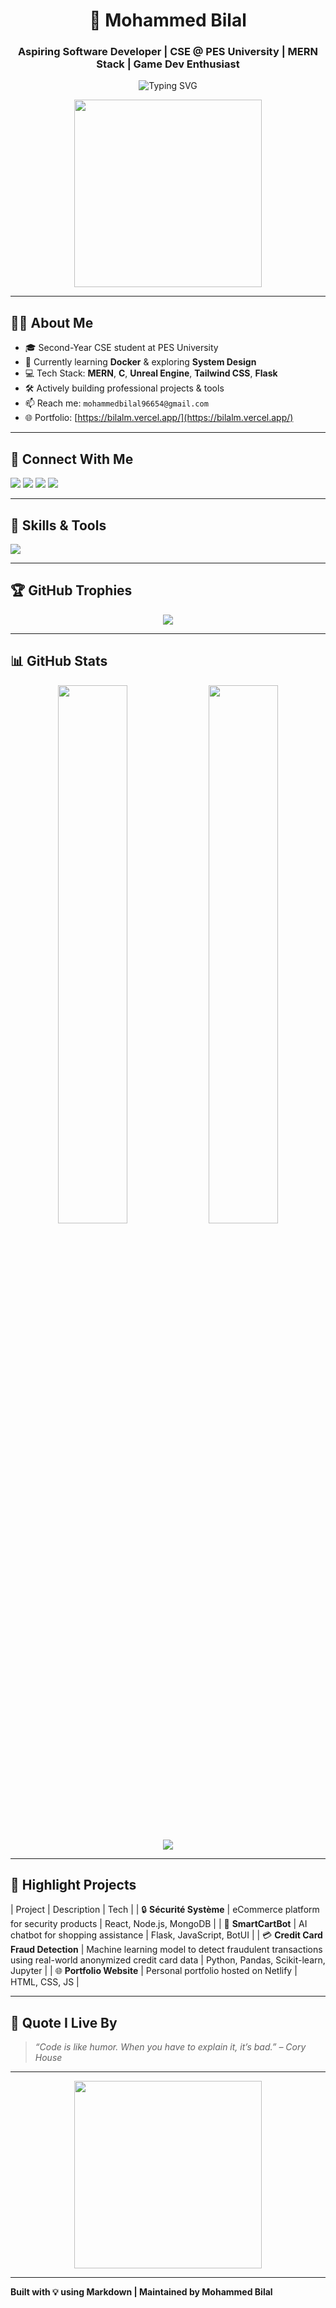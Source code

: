 <h1 align="center">🚀 Mohammed Bilal</h1>
<h3 align="center">Aspiring Software Developer | CSE @ PES University | MERN Stack | Game Dev Enthusiast</h3>

<p align="center">
  <img src="https://readme-typing-svg.herokuapp.com?font=Fira+Code&weight=500&size=24&pause=1000&color=F97316&width=435&lines=Hi+%F0%9F%91%8B%2C+I'm+Mohammed+Bilal;CSE+Student+%7C+MERN+Developer;I+Love+Building+Cool+Tech+Projects!" alt="Typing SVG" />
</p>

<p align="center">
  <img src="https://media.giphy.com/media/v1.Y2lkPTc5MGI3NjExcmx2YXh2bDhwdWl6eTZ6dXliOXBkcGNqZXFxb3g3NHR1bmZ6YmJuaiZlcD12MV9naWZzX3NlYXJjaCZjdD1n/Y4ak9Ki2GZCbJxAnJD/giphy.gif" width="300" />
</p>

---

## 👨‍💻 About Me

- 🎓 Second-Year CSE student at PES University  
- 🔧 Currently learning **Docker** & exploring **System Design**
- 💻 Tech Stack: **MERN**, **C**, **Unreal Engine**, **Tailwind CSS**, **Flask**
- 🛠️ Actively building professional projects & tools
- 📫 Reach me: `mohammedbilal96654@gmail.com`
- 🌐 Portfolio: [https://bilalm.vercel.app/](https://bilalm.vercel.app/)

---

## 📲 Connect With Me

<p align="left">
  <a href="https://linkedin.com/in/mohammed-bilal-23678328a" target="_blank"><img src="https://img.shields.io/badge/LinkedIn-blue?style=for-the-badge&logo=linkedin&logoColor=white" /></a>
  <a href="https://instagram.com/b.i_la.l" target="_blank"><img src="https://img.shields.io/badge/Instagram-E4405F?style=for-the-badge&logo=instagram&logoColor=white" /></a>
  <a href="https://www.hackerrank.com/pes2ug23cs344" target="_blank"><img src="https://img.shields.io/badge/HackerRank-2EC866?style=for-the-badge&logo=HackerRank&logoColor=white" /></a>
  <a href="mailto:mohammedbilal96654@gmail.com"><img src="https://img.shields.io/badge/Email-D14836?style=for-the-badge&logo=gmail&logoColor=white" /></a>
</p>

---

## 🧠 Skills & Tools

<p align="left">
  <img src="https://skillicons.dev/icons?i=html,css,javascript,react,nodejs,mongodb,tailwind,bootstrap,c,python,git,github,docker,vite,vscode,unreal" />
</p>

---

## 🏆 GitHub Trophies

<p align="center">
  <img src="https://github-profile-trophy.vercel.app/?username=mohammedbilal12345&theme=gruvbox&margin-w=10&row=2&column=3" />
</p>

---

## 📊 GitHub Stats

<div align="center">
  <img src="https://github-readme-stats.vercel.app/api?username=mohammedbilal12345&show_icons=true&theme=radical&hide_border=true" width="47%" />
  <img src="https://github-readme-stats.vercel.app/api/top-langs/?username=mohammedbilal12345&layout=compact&theme=radical&hide_border=true" width="47%" />
</div>

<p align="center">
  <img src="https://github-readme-streak-stats.herokuapp.com/?user=mohammedbilal12345&theme=radical&hide_border=true" />
</p>

---

## 🚀 Highlight Projects

| Project | Description | Tech |
| 🔒 **Sécurité Système** | eCommerce platform for security products | React, Node.js, MongoDB |
| 🤖 **SmartCartBot** | AI chatbot for shopping assistance | Flask, JavaScript, BotUI |
| 💳 **Credit Card Fraud Detection** | Machine learning model to detect fraudulent transactions using real-world anonymized credit card data | Python, Pandas, Scikit-learn, Jupyter |
| 🌐 **Portfolio Website** | Personal portfolio hosted on Netlify | HTML, CSS, JS |


---

## 📌 Quote I Live By

> _“Code is like humor. When you have to explain it, it’s bad.” – Cory House_

---

<p align="center">
  <img src="https://media.tenor.com/KP2dU9C8uDoAAAAC/developer.gif" width="300"/>
</p>

---

**Built with 💡 using Markdown | Maintained by Mohammed Bilal**

